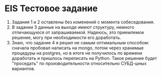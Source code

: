 # EIS Тестовое задание

1) Задания 1 и 2 оставлены без изменений с момента собеседования. 
2) В задании 3 данные на выходе имеют структуру, немного отличающуюся от запрашиваемой. Надеюсь, это приемлемое решение, могу при необходимости его доработать. 
3) Знаю, что задание 4 я решил не самым оптимальным способом: сначала пробовал написать на mongo, потом через хранимые процедуры на postgres, но в итоге не получилось по времени доработать и пришлось переписать на Python. Такое решение будет "проседать" по производительности относительно СУБД-шных вариантов.

